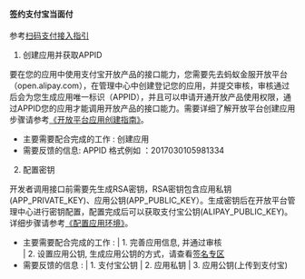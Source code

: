 #### 签约支付宝当面付
参考[扫码支付接入指引](https://doc.open.alipay.com/docs/doc.htm?spm=a219a.7629140.0.0.5d3mVW&treeId=194&articleId=106078&docType=1)
1. 创建应用并获取APPID

  要在您的应用中使用支付宝开放产品的接口能力，您需要先去蚂蚁金服开放平台（open.alipay.com），在管理中心中创建登记您的应用，并提交审核，审核通过后会为您生成应用唯一标识（APPID），并且可以申请开通开放产品使用权限，通过APPID您的应用才能调用开放产品的接口能力。需要详细了解开放平台创建应用步骤请参考[《开放平台应用创建指南》](https://doc.open.alipay.com/doc2/detail.htm?spm=a219a.7629140.0.0.f06vVz&treeId=200&articleId=105308&docType=1)。

  - 主要需要配合完成的工作 : 创建应用
  - 需要反馈的信息: APPID 格式例如 ：2017030105981334

2. 配置密钥

  开发者调用接口前需要先生成RSA密钥，RSA密钥包含应用私钥(APP_PRIVATE_KEY)、应用公钥(APP_PUBLIC_KEY）。生成密钥后在开放平台管理中心进行密钥配置，配置完成后可以获取支付宝公钥(ALIPAY_PUBLIC_KEY)。详细步骤请参考[《配置应用环境》](https://doc.open.alipay.com/doc2/detail.htm?spm=a219a.7629140.0.0.XZAA3d&treeId=200&articleId=105310&docType=1)。

  - 主要需要配合完成的工作 :
 | 1. 完善应用信息, 并通过审核   
 | 2. 设置应用公钥, 生成应用公钥的方式，请查看[签名专区](https://doc.open.alipay.com/docs/doc.htm?treeId=291&articleId=105971&docType=1)
  - 需要反馈的信息 :
 | 1. 支付宝公钥
 | 2. 应用私钥
 | 3. 应用公钥(上传到支付宝)
